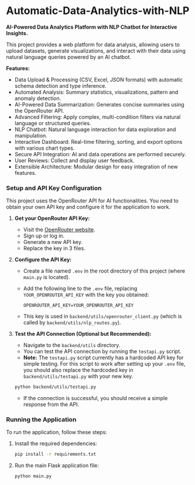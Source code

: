 # Automatic-Data-Analytics-with-NLP

**AI-Powered Data Analytics Platform with NLP Chatbot for Interactive Insights.**

This project provides a web platform for data analysis, allowing users to upload datasets, generate visualizations, and interact with their data using natural language queries powered by an AI chatbot.

**Features:**

*   Data Upload & Processing (CSV, Excel, JSON formats) with automatic schema detection and type inference.
*   Automated Analysis: Summary statistics, visualizations, pattern and anomaly detection.
*   AI-Powered Data Summarization: Generates concise summaries using the OpenRouter API.
*   Advanced Filtering: Apply complex, multi-condition filters via natural language or structured queries.
*   NLP Chatbot: Natural language interaction for data exploration and manipulation.
*   Interactive Dashboard: Real-time filtering, sorting, and export options with various chart types.
*   Secure API Integration: AI and data operations are performed securely.
*   User Reviews: Collect and display user feedback.
*   Extensible Architecture: Modular design for easy integration of new features.

### Setup and API Key Configuration

This project uses the OpenRouter API for AI functionalities. You need to obtain your own API key and configure it for the application to work.

1.  **Get your OpenRouter API Key:**
    *   Visit the [OpenRouter website](https://openrouter.ai).
    *   Sign up or log in.
    *   Generate a new API key.
    *   Replace the key in 3 files.

2.  **Configure the API Key:**
    *   Create a file named `.env` in the root directory of this project (where `main.py` is located).
    *   Add the following line to the `.env` file, replacing `YOUR_OPENROUTER_API_KEY` with the key you obtained:

        ```
        OPENROUTER_API_KEY=YOUR_OPENROUTER_API_KEY
        ```

    *   This key is used in `backend/utils/openrouter_client.py` (which is called by `backend/utils/nlp_routes.py`).

3.  **Test the API Connection (Optional but Recommended):**
    *   Navigate to the `backend/utils` directory.
    *   You can test the API connection by running the `testapi.py` script.
    *   **Note:** The `testapi.py` script currently has a hardcoded API key for simple testing. For this script to work after setting up your `.env` file, you should also replace the hardcoded key in `backend/utils/testapi.py` with your new key.

    ```bash
    python backend/utils/testapi.py
    ```

    *   If the connection is successful, you should receive a simple response from the API.

### Running the Application

To run the application, follow these steps:

1. Install the required dependencies:

    ```bash
    pip install -r requirements.txt
    ```

2. Run the main Flask application file:

    ```bash
    python main.py
    ```
